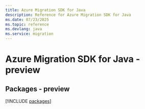 ```yaml
---
title: Azure Migration SDK for Java
description: Reference for Azure Migration SDK for Java
ms.date: 07/23/2025
ms.topic: reference
ms.devlang: java
ms.service: migration
---
```

# Azure Migration SDK for Java - preview
## Packages - preview
[!INCLUDE [packages](migration-index.md)]
